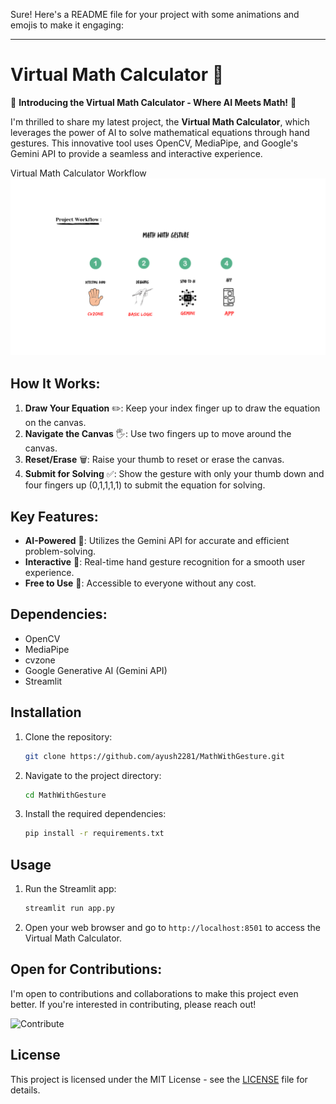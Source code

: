 Sure! Here's a README file for your project with some animations and emojis to make it engaging:

---

# Virtual Math Calculator 🎉

🚀 **Introducing the Virtual Math Calculator - Where AI Meets Math!** 🚀

I'm thrilled to share my latest project, the **Virtual Math Calculator**, which leverages the power of AI to solve mathematical equations through hand gestures. This innovative tool uses OpenCV, MediaPipe, and Google's Gemini API to provide a seamless and interactive experience.

Virtual Math Calculator Workflow 
![Workflow](Workflow.png)


## How It Works:
1. **Draw Your Equation** ✏️: Keep your index finger up to draw the equation on the canvas.
2. **Navigate the Canvas** 🖐️: Use two fingers up to move around the canvas.
3. **Reset/Erase** 🗑️: Raise your thumb to reset or erase the canvas.
4. **Submit for Solving** ✅: Show the gesture with only your thumb down and four fingers up (0,1,1,1,1) to submit the equation for solving.










## Key Features:
- **AI-Powered** 🤖: Utilizes the Gemini API for accurate and efficient problem-solving.
- **Interactive** 🎨: Real-time hand gesture recognition for a smooth user experience.
- **Free to Use** 💸: Accessible to everyone without any cost.

## Dependencies:
- OpenCV
- MediaPipe
- cvzone
- Google Generative AI (Gemini API)
- Streamlit

## Installation
1. Clone the repository:
   ```bash
   git clone https://github.com/ayush2281/MathWithGesture.git
   ```
2. Navigate to the project directory:
   ```bash
   cd MathWithGesture
   ```
3. Install the required dependencies:
   ```bash
   pip install -r requirements.txt
   ```

## Usage
1. Run the Streamlit app:
   ```bash
   streamlit run app.py
   ```
2. Open your web browser and go to `http://localhost:8501` to access the Virtual Math Calculator.

## Open for Contributions:
I'm open to contributions and collaborations to make this project even better. If you're interested in contributing, please reach out!

![Contribute](https://media.giphy.com/media/l0HlNQ03J5JxX6lva/giphy.gif)

## License
This project is licensed under the MIT License - see the [LICENSE](LICENSE) file for details.
